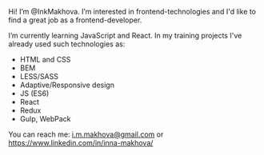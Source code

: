 Hi! 
I’m @InkMakhova. I’m interested in frontend-technologies and I'd like to find a great job as a frontend-developer.

I’m currently learning JavaScript and React. In my training projects I've already used such technologies as:
- HTML and CSS
- BEM
- LESS/SASS
- Adaptive/Responsive design
- JS (ES6)
- React
- Redux
- Gulp, WebPack

You can reach me: i.m.makhova@gmail.com or https://www.linkedin.com/in/inna-makhova/
